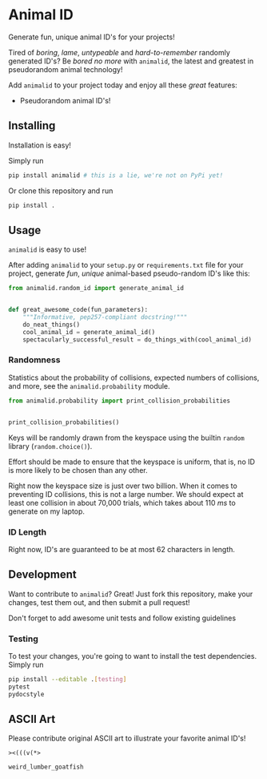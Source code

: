 # Animal ID

Generate fun, unique animal ID's for your projects!

Tired of _boring_, _lame_, _untypeable_ and _hard-to-remember_ randomly generated ID's?
Be _bored no more_ with ``animalid``, the latest and greatest in pseudorandom animal technology!

Add ``animalid`` to your project today and enjoy all these _great_ features:

- Pseudorandom animal ID's!

## Installing

Installation is easy!

Simply run

```bash
pip install animalid # this is a lie, we're not on PyPi yet!
```

Or clone this repository and run

```bash
pip install .
```

## Usage

``animalid`` is easy to use!

After adding ``animalid`` to your ``setup.py`` or ``requirements.txt`` file for your project, generate _fun_, _unique_ animal-based pseudo-random ID's like this:

```python
from animalid.random_id import generate_animal_id


def great_awesome_code(fun_parameters):
    """Informative, pep257-compliant docstring!"""
    do_neat_things()
    cool_animal_id = generate_animal_id()
    spectacularly_successful_result = do_things_with(cool_animal_id)
```

### Randomness

Statistics about the probability of collisions, expected numbers of collisions, and more, see the ``animalid.probability`` module.

```python
from animalid.probability import print_collision_probabilities


print_collision_probabilities()
```

Keys will be randomly drawn from the keyspace using the builtin ``random`` library (``random.choice()``).

Effort should be made to ensure that the keyspace is uniform, that is, no ID is more likely to be chosen than any other.

Right now the keyspace size is just over two billion.
When it comes to preventing ID collisions, this is not a large number.
We should expect at least one collision in about 70,000 trials, which takes about 110 _ms_ to generate on my laptop.

### ID Length

Right now, ID's are guaranteed to be at most 62 characters in length.


## Development

Want to contribute to ``animalid``?
Great!
Just fork this repository, make your changes, test them out, and then submit a pull request!

Don't forget to add awesome unit tests and follow existing guidelines

### Testing

To test your changes, you're going to want to install the test dependencies.
Simply run

```bash
pip install --editable .[testing]
pytest
pydocstyle
```

## ASCII Art

Please contribute original ASCII art to illustrate your favorite animal ID's!

```
><(((v(*>

weird_lumber_goatfish
```
